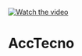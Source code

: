 [![Watch the video](https://i.imgur.com/vKb2F1B.png)](https://player.vimeo.com/video/559403679)

# AccTecno

